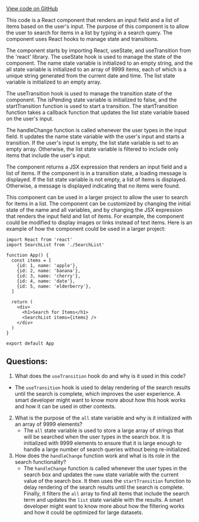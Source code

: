 [View code on GitHub](https://github.com/ldarren/rhook-doc/gist/useTransition.jsx)

This code is a React component that renders an input field and a list of items based on the user's input. The purpose of this component is to allow the user to search for items in a list by typing in a search query. The component uses React hooks to manage state and transitions.

The component starts by importing React, useState, and useTransition from the 'react' library. The useState hook is used to manage the state of the component. The name state variable is initialized to an empty string, and the all state variable is initialized to an array of 9999 items, each of which is a unique string generated from the current date and time. The list state variable is initialized to an empty array.

The useTransition hook is used to manage the transition state of the component. The isPending state variable is initialized to false, and the startTransition function is used to start a transition. The startTransition function takes a callback function that updates the list state variable based on the user's input.

The handleChange function is called whenever the user types in the input field. It updates the name state variable with the user's input and starts a transition. If the user's input is empty, the list state variable is set to an empty array. Otherwise, the list state variable is filtered to include only items that include the user's input.

The component returns a JSX expression that renders an input field and a list of items. If the component is in a transition state, a loading message is displayed. If the list state variable is not empty, a list of items is displayed. Otherwise, a message is displayed indicating that no items were found.

This component can be used in a larger project to allow the user to search for items in a list. The component can be customized by changing the initial state of the name and all variables, and by changing the JSX expression that renders the input field and list of items. For example, the component could be modified to display images or links instead of text items. Here is an example of how the component could be used in a larger project:

```
import React from 'react'
import SearchList from './SearchList'

function App() {
  const items = [
    {id: 1, name: 'apple'},
    {id: 2, name: 'banana'},
    {id: 3, name: 'cherry'},
    {id: 4, name: 'date'},
    {id: 5, name: 'elderberry'},
  ]

  return (
    <div>
      <h1>Search for Items</h1>
      <SearchList items={items} />
    </div>
  )
}

export default App
```
## Questions: 
 1. What does the `useTransition` hook do and why is it used in this code?
   - The `useTransition` hook is used to delay rendering of the search results until the search is complete, which improves the user experience. A smart developer might want to know more about how this hook works and how it can be used in other contexts.
2. What is the purpose of the `all` state variable and why is it initialized with an array of 9999 elements?
   - The `all` state variable is used to store a large array of strings that will be searched when the user types in the search box. It is initialized with 9999 elements to ensure that it is large enough to handle a large number of search queries without being re-initialized.
3. How does the `handleChange` function work and what is its role in the search functionality?
   - The `handleChange` function is called whenever the user types in the search box and updates the `name` state variable with the current value of the search box. It then uses the `startTransition` function to delay rendering of the search results until the search is complete. Finally, it filters the `all` array to find all items that include the search term and updates the `list` state variable with the results. A smart developer might want to know more about how the filtering works and how it could be optimized for large datasets.